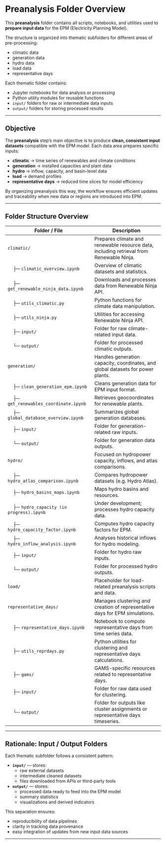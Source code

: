 # Preanalysis Folder Overview

This **preanalysis** folder contains all scripts, notebooks, and utilities used to **prepare input data** for the EPM (Electricity Planning Model).  

The structure is organized into thematic subfolders for different areas of pre-processing:
- climatic data
- generation data
- hydro data
- load data
- representative days

Each thematic folder contains:
- Jupyter notebooks for data analysis or processing
- Python utility modules for reusable functions
- `input/` folders for raw or intermediate data inputs
- `output/` folders for storing processed results

---

## Objective

The **preanalysis** step’s main objective is to produce **clean, consistent input datasets** compatible with the EPM model. Each data area prepares specific inputs:
- **climatic** → time series of renewables and climate conditions
- **generation** → installed capacities and plant data
- **hydro** → inflow, capacity, and basin-level data
- **load** → demand profiles
- **representative days** → reduced time slices for model efficiency

By organizing preanalysis this way, the workflow ensures efficient updates and traceability when new data or regions are introduced into EPM.

---

## Folder Structure Overview

| **Folder / File** | **Description** |
|-------------------|-----------------|
| `climatic/` | Prepares climate and renewable resource data, including retrieval from Renewable Ninja. |
| &nbsp;&nbsp;&nbsp; ├─ `climatic_overview.ipynb` | Overview of climatic datasets and statistics. |
| &nbsp;&nbsp;&nbsp; ├─ `get_renewable_ninja_data.ipynb` | Downloads and processes data from Renewable Ninja API. |
| &nbsp;&nbsp;&nbsp; ├─ `utils_climatic.py` | Python functions for climate data manipulation. |
| &nbsp;&nbsp;&nbsp; ├─ `utils_ninja.py` | Utilities for accessing Renewable Ninja API. |
| &nbsp;&nbsp;&nbsp; ├─ `input/` | Folder for raw climate-related input data. |
| &nbsp;&nbsp;&nbsp; └─ `output/` | Folder for processed climatic outputs. |
| `generation/` | Handles generation capacity, coordinates, and global datasets for power plants. |
| &nbsp;&nbsp;&nbsp; ├─ `clean_generation_epm.ipynb` | Cleans generation data for EPM input format. |
| &nbsp;&nbsp;&nbsp; ├─ `get_renewables_coordinate.ipynb` | Retrieves geocoordinates for renewable plants. |
| &nbsp;&nbsp;&nbsp; ├─ `global_database_overview.ipynb` | Summarizes global generation databases. |
| &nbsp;&nbsp;&nbsp; ├─ `input/` | Folder for generation-related raw inputs. |
| &nbsp;&nbsp;&nbsp; └─ `output/` | Folder for generation data outputs. |
| `hydro/` | Focused on hydropower capacity, inflows, and atlas comparisons. |
| &nbsp;&nbsp;&nbsp; ├─ `hydro_atlas_comparison.ipynb` | Compares hydropower datasets (e.g. Hydro Atlas). |
| &nbsp;&nbsp;&nbsp; ├─ `hydro_basins_maps.ipynb` | Maps hydro basins and resources. |
| &nbsp;&nbsp;&nbsp; ├─ `hydro_capacity (in progress).ipynb` | Under development; processes hydro capacity data. |
| &nbsp;&nbsp;&nbsp; ├─ `hydro_capacity_factor.ipynb` | Computes hydro capacity factors for EPM. |
| &nbsp;&nbsp;&nbsp; ├─ `hydro_inflow_analysis.ipynb` | Analyses historical inflows for hydro modeling. |
| &nbsp;&nbsp;&nbsp; ├─ `input/` | Folder for hydro raw inputs. |
| &nbsp;&nbsp;&nbsp; └─ `output/` | Folder for processed hydro outputs. |
| `load/` | Placeholder for load-related preanalysis scripts and data. |
| `representative_days/` | Manages clustering and creation of representative days for EPM simulations. |
| &nbsp;&nbsp;&nbsp; ├─ `representative_days.ipynb` | Notebook to compute representative days from time series data. |
| &nbsp;&nbsp;&nbsp; ├─ `utils_reprdays.py` | Python utilities for clustering and representative days calculations. |
| &nbsp;&nbsp;&nbsp; ├─ `gams/` | GAMS-specific resources related to representative days. |
| &nbsp;&nbsp;&nbsp; ├─ `input/` | Folder for raw data used for clustering. |
| &nbsp;&nbsp;&nbsp; └─ `output/` | Folder for outputs like cluster assignments or representative days timeseries. |

---

## Rationale: Input / Output Folders

Each thematic subfolder follows a consistent pattern:

- **`input/`** — stores:
  - raw external datasets
  - intermediate cleaned datasets
  - files downloaded from APIs or third-party tools
- **`output/`** — stores:
  - processed data ready to feed into the EPM model
  - summary statistics
  - visualizations and derived indicators

This separation ensures:
- reproducibility of data pipelines
- clarity in tracking data provenance
- easy integration of updates from new input data sources

---